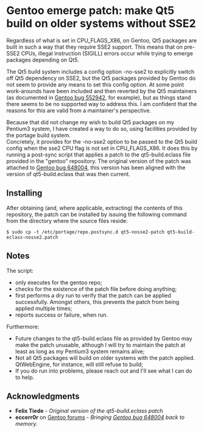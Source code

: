 # Gentoo emerge patch: make Qt5 build on older systems without SSE2

Regardless of what is set in CPU_FLAGS_X86, on Gentoo, Qt5 packages are built in such a way that they require SSE2 support. This means that on pre-SSE2 CPUs, illegal instruction (SIGILL) errors occur while trying to emerge packages depending on Qt5.

The Qt5 build system includes a config option -no-sse2 to explicitly switch off Qt5 dependency on SSE2, but the Qt5 packages provided by Gentoo do not seem to provide any means to set this config option. At some point work-arounds have been included and then reverted by the Qt5 maintainers (as documented in [Gentoo bug 552942](https://bugs.gentoo.org/552942), for example), but as things stand there seems to be no supported way to address this. I am confident that the reasons for this are valid from a maintainer's perspective.

Because that did not change my wish to build Qt5 packages on my Pentium3 system, I have created a way to do so, using facilities provided by the portage build system.  
Concretely, it provides for the -no-sse2 option to be passed to the Qt5 build config when the sse2 CPU flag is not set in CPU_FLAGS_X86. It does this by running a post-sync script that applies a patch to the qt5-build.eclass file provided in the "gentoo" repository. The original version of the patch was attached to [Gentoo bug 648004](https://bugs.gentoo.org/648004), this version has been aligned with the version of qt5-build.eclass that was then current.

## Installing

After obtaining (and, where applicable, extracting) the contents of this repository, the patch can be installed by issuing the following command from the directory where the source files reside:

```
$ sudo cp -t /etc/portage/repo.postsync.d qt5-nosse2-patch qt5-build-eclass-nosse2.patch
```

## Notes

The script:
* only executes for the gentoo repo;
* checks for the existence of the patch file before doing anything;
* first performs a dry run to verify that the patch can be applied successfully. Amongst others, this prevents the patch from being applied multiple times;
* reports success or failure, when run.

Furthermore:
* Future changes to the qt5-build.eclass file as provided by Gentoo may make the patch unusable, although I will try to maintain the patch at least as long as my Pentium3 system  remains alive;
* Not all Qt5 packages will build on older systems with the patch applied. QtWebEngine, for instance, will still refuse to build;
* If you do run into problems, please reach out and I'll see what I can do to help.

## Acknowledgments

* **Felix Tiede** - *Original version of the qt5-build.eclass patch*
* **eccerr0r** on [Gentoo forums](https://forums.gentoo.org) - *Bringing [Gentoo bug 648004](https://bugs.gentoo.org/648004) back to memory.*
